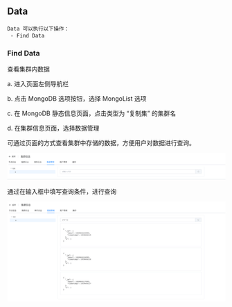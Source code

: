 ## Data

```
Data 可以执行以下操作：
 - Find Data
```

### Find Data

查看集群内数据

a. 进入页面左侧导航栏

b. 点击 MongoDB 选项按钮，选择 MongoList 选项

c. 在 MongoDB 静态信息页面，点击类型为 “复制集” 的集群名

d. 在集群信息页面，选择数据管理

可通过页面的方式查看集群中存储的数据，方便用户对数据进行查询。

![image-20220722125443347](../../../../../../images/whalealPlatformImages/MongoDB_ReplicaSet_Data.png)

通过在输入框中填写查询条件，进行查询

![image-20220722125351391](../../../../../../images/whalealPlatformImages/MongoDB_ReplicaSet_Data2.png)